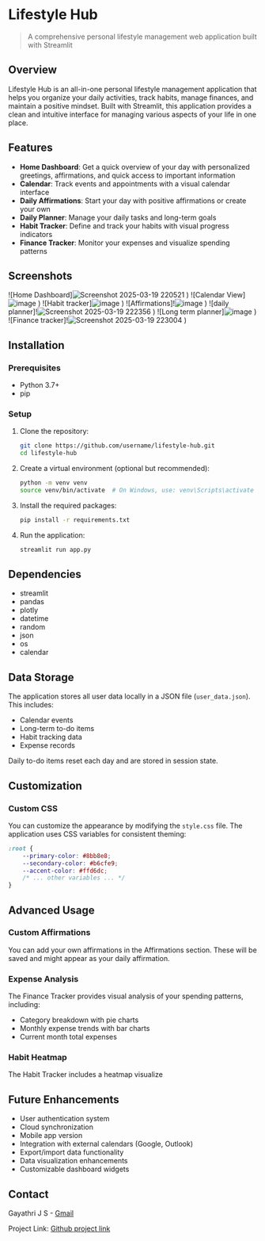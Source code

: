 # Lifestyle Hub


> A comprehensive personal lifestyle management web application built with Streamlit

## Overview

Lifestyle Hub is an all-in-one personal lifestyle management application that helps you organize your daily activities, track habits, manage finances, and maintain a positive mindset. Built with Streamlit, this application provides a clean and intuitive interface for managing various aspects of your life in one place.

## Features

- **Home Dashboard**: Get a quick overview of your day with personalized greetings, affirmations, and quick access to important information
- **Calendar**: Track events and appointments with a visual calendar interface
- **Daily Affirmations**: Start your day with positive affirmations or create your own
- **Daily Planner**: Manage your daily tasks and long-term goals
- **Habit Tracker**: Define and track your habits with visual progress indicators
- **Finance Tracker**: Monitor your expenses and visualize spending patterns

## Screenshots

![Home Dashboard]![Screenshot 2025-03-19 220521](https://github.com/user-attachments/assets/c0276083-0a9b-4d5d-9813-6116e62cca19)
)
![Calendar View]![image](https://github.com/user-attachments/assets/06338b4b-c032-4f3e-8148-b6498b444479)
)
![Habit tracker]![image](https://github.com/user-attachments/assets/72cf0dec-c34d-47f8-8b90-5ebde25e5fdf)
)
![Affirmations]!![image](https://github.com/user-attachments/assets/1e92f236-f6c5-4b1d-ae88-4927282b7f02)
)
![daily planner]!![Screenshot 2025-03-19 222356](https://github.com/user-attachments/assets/9e6eb926-6650-4d3e-8912-2c5114979f74)
)
![Long term planner]![image](https://github.com/user-attachments/assets/65ab0288-73b7-4360-8451-aec2a9a5f6eb)
)
![Finance tracker]!![Screenshot 2025-03-19 223004](https://github.com/user-attachments/assets/63ffc169-5230-4c7f-be1b-0a674a97d605)
)

## Installation

### Prerequisites

- Python 3.7+
- pip

### Setup

1. Clone the repository:
   ```bash
   git clone https://github.com/username/lifestyle-hub.git
   cd lifestyle-hub
   ```

2. Create a virtual environment (optional but recommended):
   ```bash
   python -m venv venv
   source venv/bin/activate  # On Windows, use: venv\Scripts\activate
   ```

3. Install the required packages:
   ```bash
   pip install -r requirements.txt
   ```

4. Run the application:
   ```bash
   streamlit run app.py
   ```


## Dependencies

- streamlit
- pandas
- plotly
- datetime
- random
- json
- os
- calendar

## Data Storage

The application stores all user data locally in a JSON file (`user_data.json`). This includes:

- Calendar events
- Long-term to-do items
- Habit tracking data
- Expense records

Daily to-do items reset each day and are stored in session state.

## Customization


### Custom CSS

You can customize the appearance by modifying the `style.css` file. The application uses CSS variables for consistent theming:

```css
:root {
    --primary-color: #8bb8e8;
    --secondary-color: #b6cfe9;
    --accent-color: #ffd6dc;
    /* ... other variables ... */
}
```

## Advanced Usage

### Custom Affirmations

You can add your own affirmations in the Affirmations section. These will be saved and might appear as your daily affirmation.

### Expense Analysis

The Finance Tracker provides visual analysis of your spending patterns, including:
- Category breakdown with pie charts
- Monthly expense trends with bar charts
- Current month total expenses

### Habit Heatmap

The Habit Tracker includes a heatmap visualize

## Future Enhancements

- User authentication system
- Cloud synchronization
- Mobile app version
- Integration with external calendars (Google, Outlook)
- Export/import data functionality
- Data visualization enhancements
- Customizable dashboard widgets

## Contact

Gayathri J S - [Gmail](gayathri.js.official@gmail.com)

Project Link: [Github project link ](https://github.com/Gayathriijs/Streamlit/tree/15df74f7be160d4f589cafd79d2577823bcce8aa)
